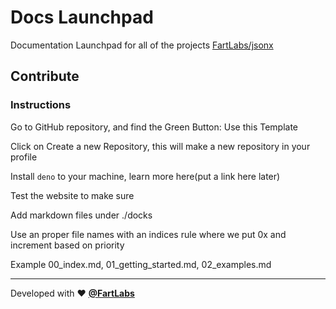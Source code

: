 # Docs Launchpad

Documentation Launchpad for all of the projects
[FartLabs/jsonx](https://github.com/FartLabs/)

## Contribute

### Instructions

Go to GitHub repository, and find the Green Button: Use this Template

Click on Create a new Repository, this will make a new repository in your
profile

Install `deno` to your machine, learn more here(put a link here later)

Test the website to make sure

Add markdown files under ./docks

Use an proper file names with an indices rule where we put 0x and increment
based on priority

Example 00_index.md, 01_getting_started.md, 02_examples.md

---

Developed with ❤️ [**@FartLabs**](https://github.com/FartLabs)
